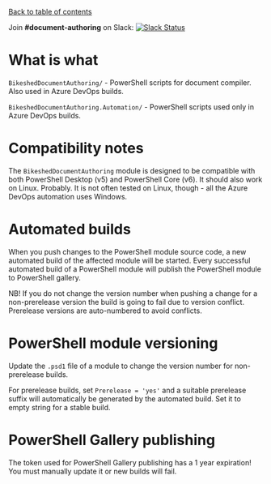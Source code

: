 [Back to table of contents](README.md)

Join **#document-authoring** on Slack: [![Slack Status](https://dashif-slack.azurewebsites.net/badge.svg)](https://dashif-slack.azurewebsites.net)

# What is what

`BikeshedDocumentAuthoring/` - PowerShell scripts for document compiler. Also used in Azure DevOps builds.

`BikeshedDocumentAuthoring.Automation/` - PowerShell scripts used only in Azure DevOps builds.

# Compatibility notes

The `BikeshedDocumentAuthoring` module is designed to be compatible with both PowerShell Desktop (v5) and PowerShell Core (v6). It should also work on Linux. Probably. It is not often tested on Linux, though - all the Azure DevOps automation uses Windows.

# Automated builds

When you push changes to the PowerShell module source code, a new automated build of the affected module will be started. Every successful automated build of a PowerShell module will publish the PowerShell module to PowerShell gallery.

NB! If you do not change the version number when pushing a change for a non-prerelease version the build is going to fail due to version conflict. Prerelease versions are auto-numbered to avoid conflicts.

# PowerShell module versioning

Update the `.psd1` file of a module to change the version number for non-prerelease builds.

For prerelease builds, set `Prerelease = 'yes'` and a suitable prerelease suffix will automatically be generated by the automated build. Set it to empty string for a stable build.

# PowerShell Gallery publishing

The token used for PowerShell Gallery publishing has a 1 year expiration! You must manually update it or new builds will fail.